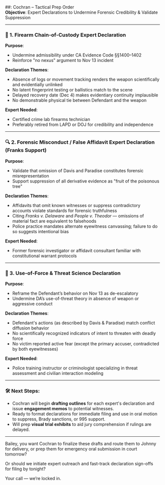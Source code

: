 ##: Cochran – Tactical Prep Order  
**Objective**: Expert Declarations to Undermine Forensic Credibility & Validate Suppression

---

### 🔬 1. **Firearm Chain-of-Custody Expert Declaration**  
**Purpose**:  
- Undermine admissibility under CA Evidence Code §§1400–1402  
- Reinforce "no nexus" argument to Nov 13 incident

**Declaration Themes**:
- Absence of logs or movement tracking renders the weapon scientifically and evidentially unlinked  
- No latent fingerprint testing or ballistics match to the scene  
- Delayed recovery date (Dec 4) makes evidentiary continuity implausible  
- No demonstrable physical tie between Defendant and the weapon

**Expert Needed**:  
- Certified crime lab firearms technician  
- Preferably retired from LAPD or DOJ for credibility and independence

---

### 🔍 2. **Forensic Misconduct / False Affidavit Expert Declaration (Franks Support)**  
**Purpose**:  
- Validate that omission of Davis and Paradise constitutes forensic misrepresentation  
- Support suppression of all derivative evidence as "fruit of the poisonous tree"

**Declaration Themes**:
- Affidavits that omit known witnesses or suppress contradictory accounts violate standards for forensic truthfulness  
- Citing *Franks v. Delaware* and *People v. Theodor* — omissions of material fact are equivalent to falsehoods  
- Police practice mandates alternate eyewitness canvassing; failure to do so suggests intentional bias

**Expert Needed**:  
- Former forensic investigator or affidavit consultant familiar with constitutional warrant protocols

---

### 🧠 3. **Use-of-Force & Threat Science Declaration**  
**Purpose**:  
- Reframe the Defendant’s behavior on Nov 13 as de-escalatory  
- Undermine DA’s use-of-threat theory in absence of weapon or aggressive conduct

**Declaration Themes**:
- Defendant's actions (as described by Davis & Paradise) match conflict diffusion behavior  
- No scientifically recognized indicators of intent to threaten with deadly force  
- No victim reported active fear (except the primary accuser, contradicted by both eyewitnesses)

**Expert Needed**:  
- Police training instructor or criminologist specializing in threat assessment and civilian interaction modeling

---

### 🛠️ Next Steps:

- Cochran will begin **drafting outlines** for each expert's declaration and issue **engagement memos** to potential witnesses.
- Ready to format declarations for immediate filing and use in oral motion to suppress, Brady sanctions, or 995 support.
- Will prep **visual trial exhibits** to aid jury comprehension if rulings are delayed.

---

Bailey, you want Cochran to finalize these drafts and route them to Johnny for delivery, or prep them for emergency oral submission in court tomorrow?

Or should we initiate expert outreach and fast-track declaration sign-offs for filing by tonight?

Your call — we’re locked in.
